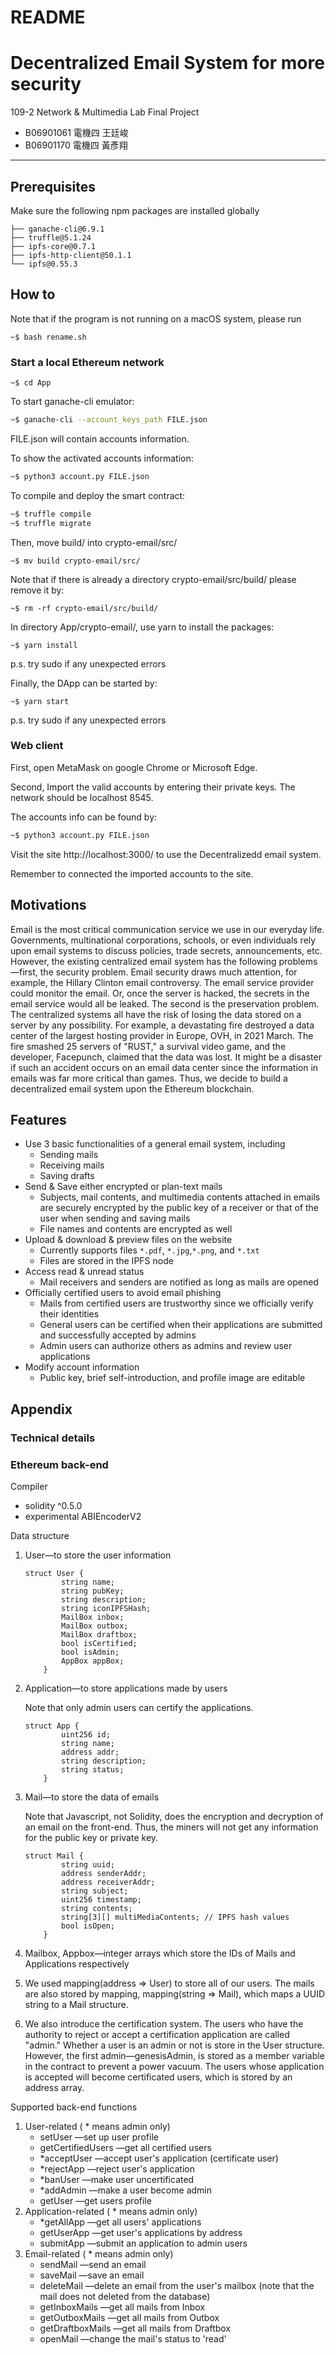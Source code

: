 # README

# Decentralized Email System for more security

109-2 Network & Multimedia Lab Final Project

- B06901061 電機四 王廷峻
- B06901170 電機四 黃彥翔

---

## Prerequisites

Make sure the following npm packages are installed globally

```
├── ganache-cli@6.9.1
├── truffle@5.1.24
├── ipfs-core@0.7.1
├── ipfs-http-client@50.1.1
└── ipfs@0.55.3

```

## How to
Note that if the program is not running on a macOS system, please run 

```
~$ bash rename.sh
```
### Start a local Ethereum network

```
~$ cd App
```

To start ganache-cli emulator:

```bash
~$ ganache-cli --account_keys_path FILE.json
```

FILE.json will contain accounts information.

To show the activated accounts information:

```bash
~$ python3 account.py FILE.json
```

To compile and deploy the smart contract:

```bash
~$ truffle compile 
~$ truffle migrate
```

Then, move build/ into crypto-email/src/

```
~$ mv build crypto-email/src/
```
Note that if there is already a directory crypto-email/src/build/ please remove it by:
```
~$ rm -rf crypto-email/src/build/
```

In directory App/crypto-email/, use yarn to install the packages:

```
~$ yarn install
```
p.s. try sudo if any unexpected errors

Finally, the DApp can be started by:

```
~$ yarn start
```
p.s. try sudo if any unexpected errors

### Web client
First, open MetaMask on google Chrome or Microsoft Edge.

Second, Import the valid accounts by entering their private keys. The network should be localhost 8545.

The accounts info can be found by:

```bash
~$ python3 account.py FILE.json
```

Visit the site http://localhost:3000/ to use the Decentralizedd email system.

Remember to connected the imported accounts to the site.

## Motivations

Email is the most critical communication service we use in our everyday life. Governments, multinational corporations, schools, or even individuals rely upon email systems to discuss policies, trade secrets, announcements, etc. However, the existing centralized email system has the following problems—first, the security problem. Email security draws much attention, for example, the Hillary Clinton email controversy. The email service provider could monitor the email. Or, once the server is hacked, the secrets in the email service would all be leaked. The second is the preservation problem. The centralized systems all have the risk of losing the data stored on a server by any possibility. For example, a devastating fire destroyed a data center of the largest hosting provider in Europe, OVH, in 2021 March. The fire smashed 25 servers of "RUST," a survival video game, and the developer, Facepunch, claimed that the data was lost. It might be a disaster if such an accident occurs on an email data center since the information in emails was far more critical than games. Thus, we decide to build a decentralized email system upon the Ethereum blockchain.

## Features

- Use 3 basic functionalities of a general email system, including
    - Sending mails
    - Receiving mails
    - Saving drafts
- Send & Save either encrypted or  plan-text mails
    - Subjects, mail contents, and multimedia contents attached in emails are securely encrypted by the public key of a receiver or that of the user when sending and saving mails
    - File names and contents are encrypted as well
- Upload & download & preview files on the website
    - Currently supports files `*.pdf`, `*.jpg`,`*.png`, and `*.txt`
    - Files are stored in the IPFS node
- Access read & unread status
    - Mail receivers and senders are notified as long as mails are opened
- Officially certified users to avoid email phishing
    - Mails from certified users are trustworthy since we officially verify their identities
    - General users can be certified when their applications are submitted and successfully accepted by admins
    - Admin users can authorize others as admins and review user applications
- Modify account information
    - Public key, brief self-introduction, and profile image are editable

## Appendix

### Technical details

### Ethereum back-end

Compiler

- solidity ^0.5.0
- experimental ABIEncoderV2

Data structure

1.  User—to store the user information

    ```
    struct User {
            string name;
            string pubKey;
            string description;
            string iconIPFSHash;
            MailBox inbox;
            MailBox outbox;
            MailBox draftbox;
            bool isCertified;
            bool isAdmin;
            AppBox appBox;
        }
    ```

2. Application—to store applications made by users

    Note that only admin users can certify the applications.

    ```
    struct App {
            uint256 id;
            string name;
            address addr;
            string description;
            string status;
        }
    ```

3. Mail—to store the data of emails

    Note that Javascript, not Solidity, does the encryption and decryption of an email on the front-end. Thus, the miners will not get any information for the public key or private key.

    ```
    struct Mail {
            string uuid;
            address senderAddr;
            address receiverAddr;
            string subject;
            uint256 timestamp;
            string contents;
            string[3][] multiMediaContents; // IPFS hash values
            bool isOpen;
        }
    ```

4. Mailbox, Appbox—integer arrays which store the IDs of Mails and Applications respectively
5. We used mapping(address => User) to store all of our users. The mails are also stored by mapping, mapping(string => Mail), which maps a UUID string to a Mail structure.
6. We also introduce the certification system. The users who have the authority to reject or accept a certification application are called "admin." Whether a user is an admin or not is store in the User structure. However, the first admin—genesisAdmin, is stored as a member variable in the contract to prevent a power vacuum. The users whose application is accepted will become certificated users, which is stored by an address array.

Supported back-end functions

1. User-related ( * means admin only)
    - setUser                   —set up user profile
    - getCertifiedUsers —get all certified users
    - *acceptUser           —accept user's application (certificate user)
    - *rejectApp               —reject user's application
    - *banUser                 —make user uncertificated
    - *addAdmin              —make a user become admin
    - getUser                    —get users profile
2. Application-related ( * means admin only)
    - *getAllApp               —get all users' applications
    - getUserApp             —get user's applications by address
    - submitApp               —submit an application to admin users
3. Email-related ( * means admin only)
    - sendMail                   —send an email
    - saveMail                    —save an email
    - deleteMail                 —delete an email from the user's mailbox (note that the mail does not deleted from the database)
    - getInboxMails           —get all mails from Inbox
    - getOutboxMails        —get all mails from Outbox
    - getDraftboxMails      —get all mails from Draftbox
    - openMail                     —change the mail's status to 'read'
